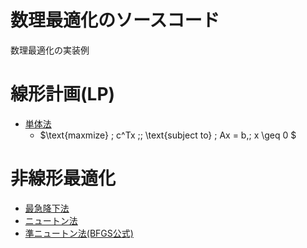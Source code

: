 # 数理最適化のソースコード
数理最適化の実装例

# 線形計画(LP)
- [単体法](simplex)
    - $\text{maxmize} \; c^Tx \;\; \text{subject to} \; Ax = b,\; x \geq 0 $

# 非線形最適化
- [最急降下法](gds)
- [ニュートン法](newton)
- [準ニュートン法(BFGS公式)](bfgs)

